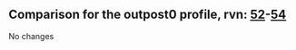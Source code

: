 ## Comparison for the outpost0 profile, rvn: [52](https://github.com/PRO100KatYT/FortniteProfileRevisions/tree/main/profiles/outpost0/52%20outpost0.json)-[54](https://github.com/PRO100KatYT/FortniteProfileRevisions/tree/main/profiles/outpost0/54%20outpost0.json)

No changes
